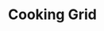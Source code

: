 ---
title: "Cooking Grid"
description: "ELCI-003"
draft: false
image1 : 
  - name : "images/portfolio/cooking-grid/ELCI-003_Edit.jpg"
bg_image: "images/grid_group.jpg"
category: "Cooking Grid"
information:
  - label : "Item"
    info : "ELCI-003"
  - label : "Description"
    info : 'Cast Iron Grid'
  - label : "Material"
    info : "Matt Black Enamel"
  - label : "Finished"
    info : "Porcelain"
  - label : "Size"
    info : '17-1/8"X9-1/6"'
  - label : "Rails"
    info : '11'
---